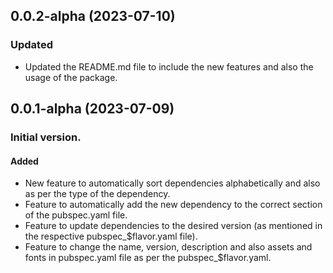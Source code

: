 ## 0.0.2-alpha (2023-07-10)
### Updated
- Updated the README.md file to include the new features and also the usage of the package.

## 0.0.1-alpha (2023-07-09)

### Initial version.
#### Added
- New feature to automatically sort dependencies alphabetically and also as per the type of the dependency.
- Feature to automatically add the new dependency to the correct section of the pubspec.yaml file.
- Feature to update dependencies to the desired version (as mentioned in the respective pubspec_$flavor.yaml file).
- Feature to change the name, version, description and also assets and fonts in pubspec.yaml file as per the pubspec_$flavor.yaml.
